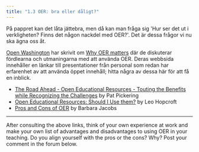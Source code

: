 ```yaml
---
title: "1.3 OER: bra eller dåligt?"
---
```


På pappret kan det låta jättebra, men då kan man fråga sig 'Hur ser det ut i verkligheten? Finns det någon nackdel med OER?'. Det är dessa frågor vi nu ska ägna oss åt. 

[Open Washington][1] har skrivit om [Why OER matters][2] där de diskuterar fördlearna och utmaningarna med att använda OER. Deras webbsida innehåller en länkar till presentationer från personal som redan har erfarenhet av att använda öppet innehåll; hitta några av dessa här för att få en inblick.  

 - [The Road Ahead - Open Educational Resources - Touting the Benefits
   while Recognizing the Challenges][3] by Pat Pickering
 - [Open Educational Resources: Should I Use them?][4] by Leo Hopcroft
 - [Pros and Cons of OER][5] by Barbara Jacobs


----------


After consulting the above links, think of your own experience at work and make your own list of advantages and disadvantages to using OER in your teaching. Do you align yourself with the pros or the cons? Why? Post your comment in the forum below.



  [1]: http://www.openwa.org/about/
  [2]: http://www.openwa.org/module-7/
  [3]: http://www.slideshare.net/patpickering/the-road-ahead-oer-benefits-and-challenges-with-attribution
  [4]: http://www.slideshare.net/lhopcroft/oer-should-i-use-them-36154265
  [5]: http://www.slideshare.net/Littleprof/oer-pro
